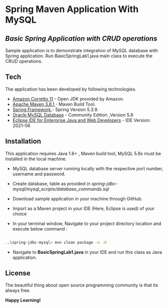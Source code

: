 # Spring Maven Application With MySQL

## _Basic Spring Application with CRUD operations_

Sample application is to demonstrate integration of MySQL database with Spring application.
Run BasicSpringLab1.java main class to execute the CRUD operations.

## Tech

The application has been developed by following technologies.


- [Amazon Corretto 11](https://docs.aws.amazon.com/corretto/) - Open JDK provided by Amazon.
- [Apache Maven 3.8.1 ](https://maven.apache.org/download.cgi) - Maven Build Tool.
- [Spring Framework ](https://spring.io/) - Spring Version 5.3.9.
- [Oracle MySQL Database](https://dev.mysql.com/downloads/mysql/) - Community Edition ,Version 5.8
- [Eclipse IDE for Enterprise Java and Web Developers](https://www.eclipse.org/downloads/packages/) - IDE Version: 2021-06

## Installation

This application requires Java 1.8+ , Maven build tool, MySQL 5.8x must be installed in the local machine.


- MySQL database server running locally with the respective port number, username and password.

- Create database, table as provided in  _spring-jdbc-mysql/mysql_scripts/database_commands.sql_

- Download sample application in your machine through GitHub.

- Import as a Maven project in your IDE (Here, Eclipse is used) of your choice

- In your terminal window, Navigate to your project directory location and execute below command :

```sh

..\spring-jdbc-mysql> mvn clean package -e -U

```
- Navigate to **BasicSpringLab1.java** in your IDE and run this class as Java application.


## License

The beautiful thing about open source programming community is that its always free.


**Happy Learning!**